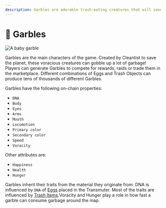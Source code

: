 ```yaml
---
description: Garbles are adorable trash-eating creatures that will save the planet!
---
```


# 🐹 Garbles

![A baby garble](<../.gitbook/assets/Garbles-OrganicCharacter-v2isoBaby copy (1).jpg>)

Garbles are the main characters of the game. Created by Cleantist to save the planet, these voracious creatures can gobble up a lot of garbage! Players can generate Garbles to compete for rewards, raids or trade them in the marketplace. Different combinations of Eggs and Trash Objects can produce tens of thousands of different Garbles.

Garbles have the following on-chain properties:

* `DNA` &#x20;
* `Body`
* `Eyes`
* `Arms`
* `Mouth`
* `Locomotion`
* `Primary color`
* `Secondary color`
* `Speed`
* `Voracity`

Other attributes are:

* `Happiness`
* `Health`
* `Hunger`

Garbles inherit their traits from the material they originate from. DNA is influenced by `DNA` of  [Eggs](resources/nft/eggs.md) placed in the Transmuter. Most of the traits are influenced by [Trash Items](resources/nft/trash-items.md).Voracity and Hunger play a role in how fast a garble can consume garbage around the map.


